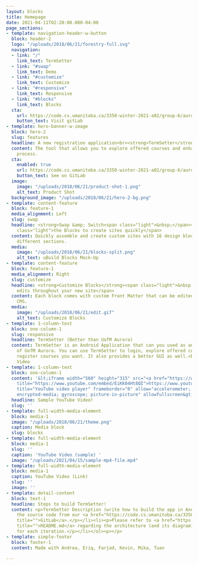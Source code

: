 ```yaml
---
layout: blocks
title: Homepage
date: 2021-04-11T02:20:00.000-04:00
page_sections:
- template: navigation-header-w-button
  block: header-2
  logo: "/uploads/2018/06/21/forestry-full.svg"
  navigation:
  - link: "/"
    link_text: TermSetter
  - link: "#swap"
    link_text: Demo
  - link: "#customize"
    link_text: Customize
  - link: "#responsive"
    link_text: Responsive
  - link: "#blocks"
    link_text: Blocks
  cta:
    url: https://code.cs.umanitoba.ca/3350-winter-2021-a02/group-6/aurora-but-better-a02-group-6
    button_text: Visit gitLab
- template: hero-banner-w-image
  block: hero-2
  slug: features
  headline: A new registration application<br><strong>TermSetter</strong>
  content: The tool that allows you to explore offered courses and enhanced the registration
    process.
  cta:
    enabled: true
    url: https://code.cs.umanitoba.ca/3350-winter-2021-a02/group-6/aurora-but-better-a02-group-6
    button_text: See on GitLab
  image:
    image: "/uploads/2018/06/21/product-shot-1.png"
    alt_text: Product Shot
  background_image: "/uploads/2018/06/21/hero-2-bg.png"
- template: content-feature
  block: feature-1
  media_alignment: Left
  slug: swap
  headline: <strong>Swap &amp; Switch<span class="light">&nbsp;</span></strong><span
    class="light">the Blocks to create sites quickly</span>
  content: Quickly assemble and create custom sites with 16 design blocks for seven
    different sections.
  media:
    image: "/uploads/2018/06/21/blocks-split.png"
    alt_text: uBuild Blocks Mock-Up
- template: content-feature
  block: feature-1
  media_alignment: Right
  slug: customize
  headline: <strong>Customize Blocks</strong><span class="light">&nbsp;to make quick
    edits throughout your new site</span>
  content: Each block comes with custom Front Matter that can be edited in Forestry
    CMS.
  media:
    image: "/uploads/2018/06/21/edit.gif"
    alt_text: Customize Blocks
- template: 1-column-text
  block: one-column-1
  slug: responsive
  headline: TermSetter (Better than UofM Aurora)
  content: TermSetter is an Android Application that can you used as an alternative
    of UofM Aurora. You can use TermSetter to login, explore offered courses, and
    register courses you want. It also provides a better GUI as well.<br><br>YouTube
    Video
- template: 1-column-text
  block: one-column-1
  content: '&lt;iframe width="560" height="315" src="<a href="https://www.youtube.com/embed/EiKK04Ht8QI"
    title="https://www.youtube.com/embed/EiKK04Ht8QI">https://www.youtube.com/embed/EiKK04Ht8QI</a>"
    title="YouTube video player" frameborder="0" allow="accelerometer; autoplay; clipboard-write;
    encrypted-media; gyroscope; picture-in-picture" allowfullscreen&gt;&lt;/iframe&gt;'
  headline: Sample YouTube Video!
  slug: ''
- template: full-width-media-element
  block: media-1
  image: "/uploads/2018/06/21/theme.png"
  caption: Media block
  slug: blocks
- template: full-width-media-element
  block: media-1
  slug: ''
  caption: 'YouTube Video (sample) '
  image: "/uploads/2021/04/15/sample-mp4-file.mp4"
- template: full-width-media-element
  block: media-1
  caption: YouTube Video (Link)
  slug: ''
  image: ''
- template: detail-content
  block: text-1
  headline: Steps to build TermSetter!
  content: <p>TermSetter Description (write how to build the app in Android Studio)</p><ol><li><p>Clone
    the source code from our <a href="https://code.cs.umanitoba.ca/3350-winter-2021-a02/group-6/aurora-but-better-a02-group-6"
    title="">GitLab</a>.</p></li><li><p>Please refer to <a href="https://code.cs.umanitoba.ca/3350-winter-2021-a02/group-6/aurora-but-better-a02-group-6/-/blob/master/README.md"
    title="">README.md</a> regarding the architecture (and its diagram) and worksheet
    for each iteration.</p></li></ol><p></p>
- template: simple-footer
  block: footer-1
  content: Made with Andrea, Eriq, Farjad, Kevin, Mika, Tuan

---
```

